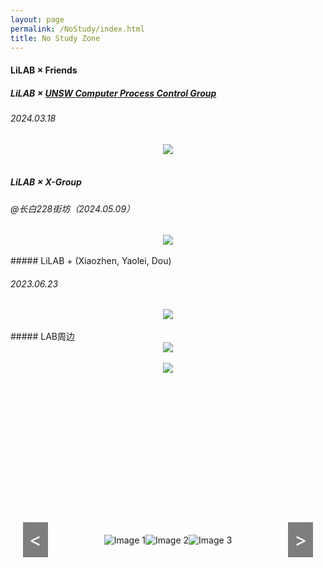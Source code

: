```yaml
---
layout: page
permalink: /NoStudy/index.html
title: No Study Zone
---
```


#### LiLAB × Friends

##### LiLAB × [UNSW Computer Process Control Group](https://www.unsw.edu.au/research/computer-process-control-group)

###### 2024.03.18

<div align="center">
<img src="https://usst-lilab.github.io/images/NoStudy/5.jpg">
</div><br>



##### LiLAB × X-Group

###### @长白228街坊（2024.05.09）

<div align="center">
<img src="https://usst-lilab.github.io/images/NoStudy/228.jpg">
</div><br>
##### LiLAB + (Xiaozhen, Yaolei, Dou)

###### 2023.06.23


<div align="center">
<img src="https://usst-lilab.github.io/images/NoStudy/3.jpg">
</div><br>
##### LAB周边

<div align="center">
<img src="https://usst-lilab.github.io/images/NoStudy/4.jpg">
</div><br>
<div align="center">
<img src="https://usst-lilab.github.io/images/NoStudy/bag1.jpg">
</div><br>




<html lang="en">
<head>
  <meta charset="UTF-8">
  <meta name="viewport" content="width=device-width, initial-scale=1.0">
  <title>Image Carousel</title>
  <style>
    .carousel {
      display: flex;
      justify-content: center;
      align-items: center;
      position: relative;
      height: 500px;
      overflow: hidden;
    }

    .carousel img {
      width: 100%;
      height: 100%;
      object-fit: contain;
      transition: transform 0.5s ease;
    }
    
    .prev, .next {
      position: absolute;
      top: 50%;
      transform: translateY(-50%);
      font-size: 30px;
      color: white;
      background-color: rgba(0, 0, 0, 0.5);
      padding: 10px;
      cursor: pointer;
    }
    
    .prev {
      left: 20px;
    }
    
    .next {
      right: 20px;
    }
  </style>
</head>
<body>
  <div class="carousel">
    <img src="https://usst-lilab.github.io/images/NoStudy/4.jpg" alt="Image 1">
    <img src="https://usst-lilab.github.io/images/NoStudy/bag1.jpg" alt="Image 2">
    <img src="https://usst-lilab.github.io/images/NoStudy/bag2.jpg" alt="Image 3">
    <div class="prev">&lt;</div>
    <div class="next">&gt;</div>
  </div>

  <script>
    const carousel = document.querySelector('.carousel');
    const images = carousel.querySelectorAll('img');
    const prevBtn = carousel.querySelector('.prev');
    const nextBtn = carousel.querySelector('.next');

    let currentIndex = 0;
    
    function showImage(index) {
      images.forEach((img, i) => {
        if (i === index) {
          img.style.transform = 'translateX(0)';
        } else if (i < index) {
          img.style.transform = 'translateX(-100%)';
        } else {
          img.style.transform = 'translateX(100%)';
        }
      });
    }
    
    prevBtn.addEventListener('click', () => {
      currentIndex = (currentIndex - 1 + images.length) % images.length;
      showImage(currentIndex);
    });
    
    nextBtn.addEventListener('click', () => {
      currentIndex = (currentIndex + 1) % images.length;
      showImage(currentIndex);
    });
    
    showImage(currentIndex);
  </script>
</body>
</html>





